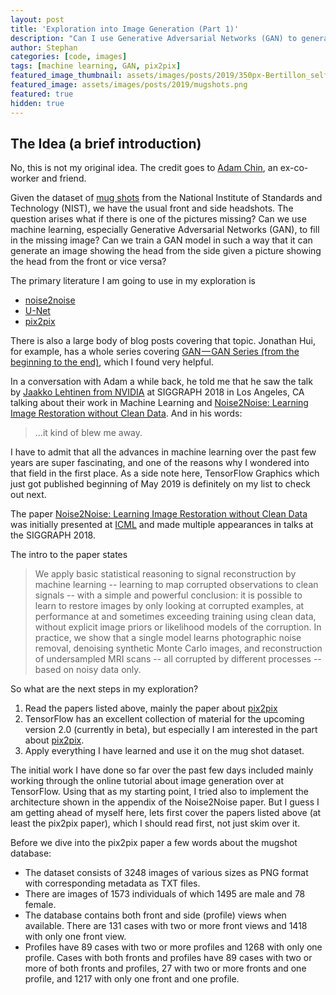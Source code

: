 ```yaml
---
layout: post
title: 'Exploration into Image Generation (Part 1)'
description: "Can I use Generative Adversarial Networks (GAN) to generate a head shot from its side (left or right) based on a given picture showing a head from the front?"
author: Stephan
categories: [code, images]
tags: [machine learning, GAN, pix2pix]
featured_image_thumbnail: assets/images/posts/2019/350px-Bertillon_selfportrait_mugshot.jpg
featured_image: assets/images/posts/2019/mugshots.png
featured: true
hidden: true
---
```


## The Idea (a brief introduction)


No, this is not my original idea. The credit goes to [Adam Chin](http://adamchinstuff.com/), an ex-co-worker and friend.

Given the dataset of [mug shots](https://www.nist.gov/srd/nist-special-database-18) from the National Institute of Standards and Technology (NIST), we have the usual front and side headshots. The question arises what if there is one of the pictures missing? Can we use machine learning,  especially Generative Adversarial Networks (GAN), to fill in the missing image? Can we train a GAN model in such a way that it can generate an image showing the head from the side given a picture showing the head from the front or vice versa?

The primary literature I am going to use in my exploration is
* [noise2noise](https://arxiv.org/abs/1803.04189)
* [U-Net](https://arxiv.org/abs/1505.04597)
* [pix2pix](https://arxiv.org/abs/1611.07004)

There is also a large body of blog posts covering that topic. Jonathan Hui, for example, has a whole series covering [GAN — GAN Series \(from the beginning to the end\)](https://medium.com/@jonathan_hui/gan-gan-series-2d279f906e7b), which I found very helpful.

In a conversation with Adam a while back, he told me that he saw the talk by [Jaakko Lehtinen from NVIDIA](https://on-demand.gputechconf.com/siggraph/2018/video/sig1814-3-jaakko-lehtinen-deep-adaptive-sampling-count-rendering.html) at SIGGRAPH 2018 in Los Angeles, CA talking about their work in Machine Learning and [Noise2Noise: Learning Image Restoration without Clean Data](https://arxiv.org/abs/1803.04189). And in his words:

> ...it kind of blew me away.

I have to admit that all the advances in machine learning over the past few years are super fascinating, and one of the reasons why I wondered into that field in the first place. As a side note here, TensorFlow Graphics which just got published beginning of May 2019 is definitely on my list to check out next.

The paper [Noise2Noise: Learning Image Restoration without Clean Data](https://arxiv.org/abs/1803.04189) was initially presented at [ICML](https://icml.cc/) and made multiple appearances in talks at the SIGGRAPH 2018.

The intro to the paper states
> We apply basic statistical reasoning to signal reconstruction by machine learning -- learning to map corrupted observations to clean signals -- with a simple and powerful conclusion: it is possible to learn to restore images by only looking at corrupted examples, at performance at and sometimes exceeding training using clean data, without explicit image priors or likelihood models of the corruption. In practice, we show that a single model learns photographic noise removal, denoising synthetic Monte Carlo images, and reconstruction of undersampled MRI scans -- all corrupted by different processes -- based on noisy data only.

So what are the next steps in my exploration?
1. Read the papers listed above, mainly the paper about [pix2pix](https://arxiv.org/abs/1611.07004)
2. TensorFlow has an excellent collection of material for the upcoming version 2.0 (currently in beta), but especially I am interested in the part about [pix2pix](https://www.tensorflow.org/beta/tutorials/generative/pix2pix).
3. Apply everything I have learned and use it on the mug shot dataset.

The initial work I have done so far over the past few days included mainly working through the online tutorial about image generation over at TensorFlow. Using that as my starting point, I tried also to implement the architecture shown in the appendix of the Noise2Noise paper. But I guess I am getting ahead of myself here, lets first cover the papers listed above (at least the pix2pix paper), which I should read first, not just skim over it.


Before we dive into the pix2pix paper a few words about the mugshot database:
* The dataset consists of 3248 images of various sizes as PNG format with corresponding metadata as TXT files.
* There are images of 1573 individuals of which 1495 are male and 78 female.
* The database contains both front and side (profile) views when available. There are 131 cases with two or more front views and 1418 with only one front view.
* Profiles have 89 cases with two or more profiles and 1268 with only one profile. Cases with both fronts and profiles have 89 cases with two or more of both fronts and profiles, 27 with two or more fronts and one profile, and 1217 with only one front and one profile.
